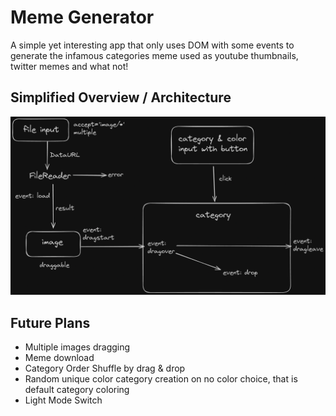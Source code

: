 # Meme Generator

A simple yet interesting app that only uses DOM with some events to generate the infamous categories meme used as youtube thumbnails, twitter memes and what not!

## Simplified Overview / Architecture

!["architecture diagram"](meme_generator_in_a_nutshell.png)

## Future Plans

- Multiple images dragging
- Meme download
- Category Order Shuffle by drag & drop
- Random unique color category creation on no color choice, that is default category coloring
- Light Mode Switch
